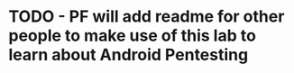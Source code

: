# TODO - PF will add readme for other people to make use of this lab to learn about Android Pentesting
